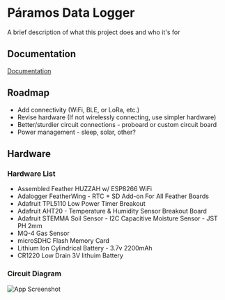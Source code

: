 
# Páramos Data Logger

A brief description of what this project does and who it's for


## Documentation

[Documentation](https://linktodocumentation)


## Roadmap

- Add connectivity (WiFi, BLE, or LoRa, etc.)
- Revise hardware (If not wirelessly connecting, use simpler hardware)
- Better/sturdier circuit connections - proboard or custom circuit board
- Power management - sleep, solar, other?


## Hardware

### Hardware List

- Assembled Feather HUZZAH w/ ESP8266 WiFi 
- Adalogger FeatherWing - RTC + SD Add-on For All Feather Boards
- Adafruit TPL5110 Low Power Timer Breakout
- Adafruit AHT20 - Temperature & Humidity Sensor Breakout Board 
- Adafruit STEMMA Soil Sensor - I2C Capacitive Moisture Sensor - JST PH 2mm
- MQ-4 Gas Sensor
- microSDHC Flash Memory Card
- Lithium Ion Cylindrical Battery - 3.7v 2200mAh
- CR1220 Low Drain 3V lithuim Battery

### Circuit Diagram

![App Screenshot](https://github.com/chreid11/ParamosDataLogger/blob/main/Docs/Paramos%20Soil-v0.1.drawio.png?raw=true)
